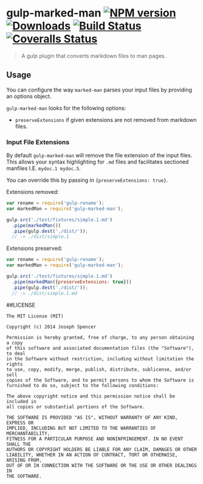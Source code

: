 # gulp-marked-man [![NPM version][npm-image]][npm-url] [![Downloads][downloads-image]][npm-url] [![Build Status][travis-image]][travis-url] [![Coveralls Status][coveralls-image]][coveralls-url]
> A gulp plugin that converts markdown files to man pages.

## Usage

You can configure the way `marked-man` parses your input files by providing an
options object.

`gulp-marked-man` looks for the following options:
* `preserveExtensions` if given extensions are not removed from markdown files.

### Input File Extensions

By default `gulp-marked-man` will remove the file extension of the input files.  This
allows your syntax highlighting for `.md` files and facilitates sectioned manfiles
I.E. `mydoc.1 mydoc.5`.

You can override this by passing in `{preserveExtensions: true}`.

Extensions removed:
```javascript
var rename = require('gulp-rename');
var markedMan = require('gulp-marked-man');

gulp.src('./test/fixtures/simple.1.md')
  .pipe(markedMan())
  .pipe(gulp.dest('./dist/'));
  // -> ./dist/simple.1
```

Extensions preserved:
```javascript
var rename = require('gulp-rename');
var markedMan = require('gulp-marked-man');

gulp.src('./test/fixtures/simple.1.md')
  .pipe(markedMan({preserveExtensions: true}))
  .pipe(gulp.dest('./dist/'));
  // -> ./dist/simple.1.md
```



##LICENSE
``````
The MIT License (MIT)

Copyright (c) 2014 Joseph Spencer

Permission is hereby granted, free of charge, to any person obtaining a copy
of this software and associated documentation files (the "Software"), to deal
in the Software without restriction, including without limitation the rights
to use, copy, modify, merge, publish, distribute, sublicense, and/or sell
copies of the Software, and to permit persons to whom the Software is
furnished to do so, subject to the following conditions:

The above copyright notice and this permission notice shall be included in
all copies or substantial portions of the Software.

THE SOFTWARE IS PROVIDED "AS IS", WITHOUT WARRANTY OF ANY KIND, EXPRESS OR
IMPLIED, INCLUDING BUT NOT LIMITED TO THE WARRANTIES OF MERCHANTABILITY,
FITNESS FOR A PARTICULAR PURPOSE AND NONINFRINGEMENT. IN NO EVENT SHALL THE
AUTHORS OR COPYRIGHT HOLDERS BE LIABLE FOR ANY CLAIM, DAMAGES OR OTHER
LIABILITY, WHETHER IN AN ACTION OF CONTRACT, TORT OR OTHERWISE, ARISING FROM,
OUT OF OR IN CONNECTION WITH THE SOFTWARE OR THE USE OR OTHER DEALINGS IN
THE SOFTWARE.
``````

[downloads-image]: http://img.shields.io/npm/dm/gulp-marked-man.svg
[npm-url]: https://npmjs.org/package/gulp-marked-man
[npm-image]: http://img.shields.io/npm/v/gulp-marked-man.svg

[travis-url]: https://travis-ci.org/jsdevel/gulp-marked-man
[travis-image]: http://img.shields.io/travis/jsdevel/gulp-marked-man.svg

[coveralls-url]: https://coveralls.io/r/jsdevel/gulp-marked-man
[coveralls-image]: http://img.shields.io/coveralls/jsdevel/gulp-marked-man/master.svg
